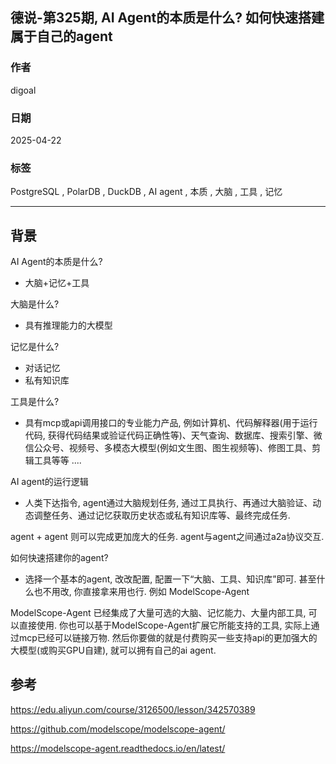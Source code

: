 ## 德说-第325期, AI Agent的本质是什么? 如何快速搭建属于自己的agent    
          
### 作者          
digoal          
          
### 日期          
2025-04-22          
          
### 标签          
PostgreSQL , PolarDB , DuckDB , AI agent , 本质 , 大脑 , 工具 , 记忆   
          
----          
          
## 背景     
AI Agent的本质是什么?   
- 大脑+记忆+工具  
  
  
大脑是什么?   
- 具有推理能力的大模型  
  
记忆是什么?  
- 对话记忆  
- 私有知识库  
  
工具是什么?  
- 具有mcp或api调用接口的专业能力产品, 例如计算机、代码解释器(用于运行代码, 获得代码结果或验证代码正确性等)、天气查询、数据库、搜索引擎、微信公众号、视频号、多模态大模型(例如文生图、图生视频等)、修图工具、剪辑工具等等 ....   
  
AI agent的运行逻辑  
- 人类下达指令, agent通过大脑规划任务, 通过工具执行、再通过大脑验证、动态调整任务、通过记忆获取历史状态或私有知识库等、最终完成任务.    
  
agent + agent 则可以完成更加庞大的任务. agent与agent之间通过a2a协议交互.   
  
如何快速搭建你的agent?  
- 选择一个基本的agent, 改改配置, 配置一下“大脑、工具、知识库”即可. 甚至什么也不用改, 你直接拿来用也行. 例如 ModelScope-Agent    
  
ModelScope-Agent 已经集成了大量可选的大脑、记忆能力、大量内部工具, 可以直接使用. 你也可以基于ModelScope-Agent扩展它所能支持的工具, 实际上通过mcp已经可以链接万物. 然后你要做的就是付费购买一些支持api的更加强大的大模型(或购买GPU自建), 就可以拥有自己的ai agent.   
  
## 参考  
https://edu.aliyun.com/course/3126500/lesson/342570389  
  
https://github.com/modelscope/modelscope-agent/  
  
https://modelscope-agent.readthedocs.io/en/latest/  
  
  
